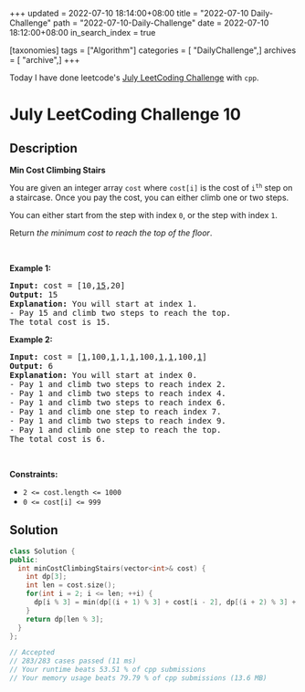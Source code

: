 +++
updated = 2022-07-10 18:14:00+08:00
title = "2022-07-10 Daily-Challenge"
path = "2022-07-10-Daily-Challenge"
date = 2022-07-10 18:12:00+08:00
in_search_index = true

[taxonomies]
tags = ["Algorithm"]
categories = [ "DailyChallenge",]
archives = [ "archive",]
+++

Today I have done leetcode's [July LeetCoding Challenge](https://leetcode.com/problems/min-cost-climbing-stairs/) with `cpp`.

<!-- more -->

# July LeetCoding Challenge 10

## Description

**Min Cost Climbing Stairs**

<p>You are given an integer array <code>cost</code> where <code>cost[i]</code> is the cost of <code>i<sup>th</sup></code> step on a staircase. Once you pay the cost, you can either climb one or two steps.</p>

<p>You can either start from the step with index <code>0</code>, or the step with index <code>1</code>.</p>

<p>Return <em>the minimum cost to reach the top of the floor</em>.</p>

<p>&nbsp;</p>
<p><strong>Example 1:</strong></p>

<pre>
<strong>Input:</strong> cost = [10,<u>15</u>,20]
<strong>Output:</strong> 15
<strong>Explanation:</strong> You will start at index 1.
- Pay 15 and climb two steps to reach the top.
The total cost is 15.
</pre>

<p><strong>Example 2:</strong></p>

<pre>
<strong>Input:</strong> cost = [<u>1</u>,100,<u>1</u>,1,<u>1</u>,100,<u>1</u>,<u>1</u>,100,<u>1</u>]
<strong>Output:</strong> 6
<strong>Explanation:</strong> You will start at index 0.
- Pay 1 and climb two steps to reach index 2.
- Pay 1 and climb two steps to reach index 4.
- Pay 1 and climb two steps to reach index 6.
- Pay 1 and climb one step to reach index 7.
- Pay 1 and climb two steps to reach index 9.
- Pay 1 and climb one step to reach the top.
The total cost is 6.
</pre>

<p>&nbsp;</p>
<p><strong>Constraints:</strong></p>

<ul>
	<li><code>2 &lt;= cost.length &lt;= 1000</code></li>
	<li><code>0 &lt;= cost[i] &lt;= 999</code></li>
</ul>

## Solution

``` cpp
class Solution {
public:
  int minCostClimbingStairs(vector<int>& cost) {
    int dp[3];
    int len = cost.size();
    for(int i = 2; i <= len; ++i) {
      dp[i % 3] = min(dp[(i + 1) % 3] + cost[i - 2], dp[(i + 2) % 3] + cost[i - 1]);
    }
    return dp[len % 3];
  }
};

// Accepted
// 283/283 cases passed (11 ms)
// Your runtime beats 53.51 % of cpp submissions
// Your memory usage beats 79.79 % of cpp submissions (13.6 MB)
```
